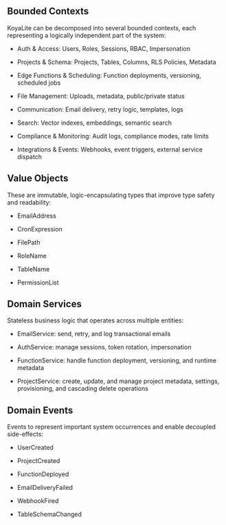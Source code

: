 ## Bounded Contexts

KoyaLite can be decomposed into several bounded contexts, each representing a logically independent part of the system:

- Auth & Access: Users, Roles, Sessions, RBAC, Impersonation

- Projects & Schema: Projects, Tables, Columns, RLS Policies, Metadata

- Edge Functions & Scheduling: Function deployments, versioning, scheduled jobs

- File Management: Uploads, metadata, public/private status

- Communication: Email delivery, retry logic, templates, logs

- Search: Vector indexes, embeddings, semantic search

- Compliance & Monitoring: Audit logs, compliance modes, rate limits

- Integrations & Events: Webhooks, event triggers, external service dispatch

## Value Objects

These are immutable, logic-encapsulating types that improve type safety and readability:

- EmailAddress

- CronExpression

- FilePath

- RoleName

- TableName

- PermissionList

## Domain Services

Stateless business logic that operates across multiple entities:

- EmailService: send, retry, and log transactional emails

- AuthService: manage sessions, token rotation, impersonation

- FunctionService: handle function deployment, versioning, and runtime metadata

- ProjectService: create, update, and manage project metadata, settings, provisioning, and cascading delete operations

## Domain Events

Events to represent important system occurrences and enable decoupled side-effects:

- UserCreated

- ProjectCreated

- FunctionDeployed

- EmailDeliveryFailed

- WebhookFired

- TableSchemaChanged
